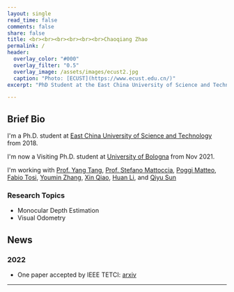 ```yaml
---
layout: single
read_time: false
comments: false
share: false
title: <br><br><br><br><br><br>Chaoqiang Zhao
permalink: /
header:
  overlay_color: "#000"
  overlay_filter: "0.5"
  overlay_image: /assets/images/ecust2.jpg
  caption: "Photo: [ECUST](https://www.ecust.edu.cn/)"
excerpt: "PhD Student at the East China University of Science and Technology <br><br>"

---
```


## Brief Bio

I'm a Ph.D. student at [East China University of Science and Technology](https://www.ecust.edu.cn/) from 2018.

I'm now a Visiting Ph.D. student at [University of Bologna](https://www.unibo.it/en) from Nov 2021.

I'm working with [Prof. Yang Tang](http://www.ytangecust.com/), [Prof. Stefano Mattoccia](http://vision.deis.unibo.it/~smatt/Site/Home.html), [Poggi Matteo](https://mattpoggi.github.io/), [Fabio Tosi](http://vision.disi.unibo.it/~ftosi/), [Youmin Zhang](https://youmi-zym.github.io/), [Xin Qiao](), [Huan Li](), and [Qiyu Sun]()

### Research Topics
* Monocular Depth Estimation
* Visual Odometry

<div id='featured'></div>

## News

### 2022

* One paper accepted by IEEE TETCI: [arxiv](https://arxiv.org/pdf/2107.13137.pdf)

---
